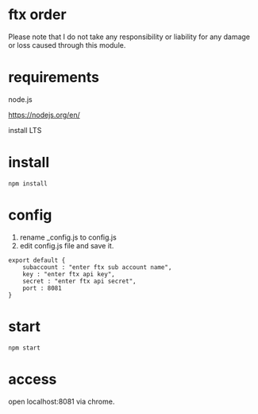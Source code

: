 # ftx order

Please note that I do not take any responsibility or liability for any damage or loss caused through this module.

# requirements
node.js 

https://nodejs.org/en/

install LTS

# install

```
npm install
```

# config
1. rename _config.js to config.js
2. edit config.js file and save it.
```
export default {
	subaccount : "enter ftx sub account name",
	key : "enter ftx api key",
	secret : "enter ftx api secret",
	port : 8081
}
```
# start
```
npm start
```
# access
open localhost:8081 via chrome.
